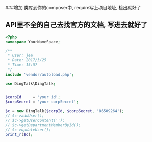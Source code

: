 ###增加 类库到你的composer中, require写上项目地址, 检出就好了
## API里不全的自己去找官方的文档, 写进去就好了

```php
<?php
namespace YourNameSpace;

/**
 * User: jea 
 * Date: 2017/3/25
 * Time: 15:57
 */
include 'vendor/autoload.php';

use DingTalk\DingTalk;


$corpId     = 'your id';
$corpSecret = 'your corpSecret';

$c = new DingTalk($corpId, $corpSecret, '86509264');
// $c->addUser();
// $c->getUserContent('');
// $c->getDepartmentMemberById();
// $c->updateUser();
print_r($c);
```